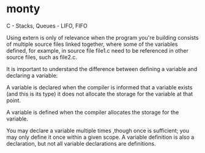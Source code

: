 # monty
C - Stacks, Queues - LIFO, FIFO

Using extern is only of relevance when the program you're building consists of multiple source files linked together, where some of the variables defined, for example, in source file file1.c need to be referenced in other source files, such as file2.c.

It is important to understand the difference between defining a variable and declaring a variable:

A variable is declared when the compiler is informed that a variable exists (and this is its type) it does not allocate the storage for the variable at that point.

A variable is defined when the compiler allocates the storage for the variable.

You may declare a variable multiple times ,though once is sufficient; you may only define it once within a given scope. A variable definition is also a declaration, but not all variable declarations are definitions.
